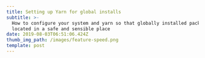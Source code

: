 ```yaml
---
title: Setting up Yarn for global installs
subtitle: >-
  How to configure your system and yarn so that globally installed packages are
  located in a safe and sensible place
date: 2019-08-03T06:51:06.424Z
thumb_img_path: /images/feature-speed.png
template: post
---
```


